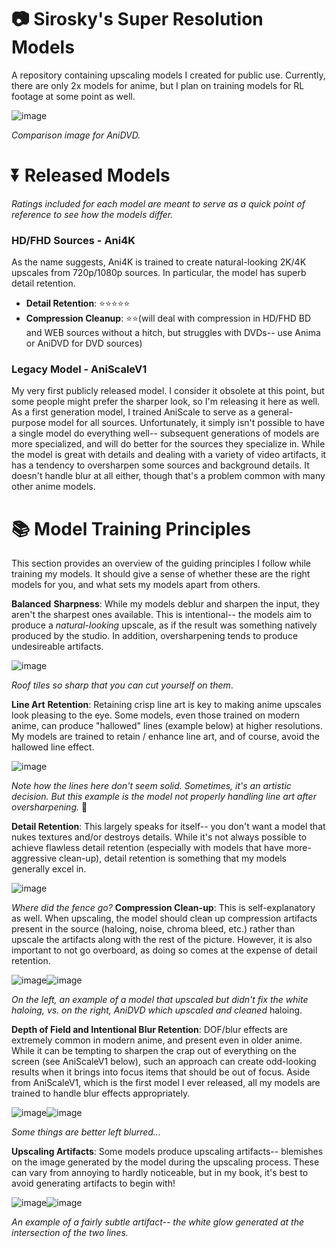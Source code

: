 # 📷 Sirosky's Super Resolution Models

A repository containing upscaling models I created for public use. Currently, there are only 2x models for anime, but I plan on training models for RL footage at some point as well.

![image](https://github.com/Sirosky/Sirosky-Upscaling-Models/assets/2752448/2b30654d-0a0e-42d6-a85f-0b087f622511)

*Comparison image for AniDVD.*

# ⏬ Released Models
*Ratings included for each model are meant to serve as a quick point of reference to see how the models differ.*

### **HD/FHD Sources - Ani4K**

As the name suggests, Ani4K is trained to create natural-looking 2K/4K upscales from 720p/1080p sources. In particular, the model has superb detail retention.

- **Detail Retention**: ⭐⭐⭐⭐⭐
- **Compression Cleanup**: ⭐⭐(will deal with compression in HD/FHD BD and WEB sources without a hitch, but struggles with DVDs-- use Anima or AniDVD for DVD sources)

### **Legacy Model - AniScaleV1**
    
My very first publicly released model. I consider it obsolete at this point, but some people might prefer the sharper look, so I'm releasing it here as well. As a first generation model, I trained AniScale to serve as a general-purpose model for all sources. Unfortunately, it simply isn't possible to have a single model do everything well-- subsequent generations of models are more specialized, and will do better for the sources they specialize in. While the model is great with details and dealing with a variety of video artifacts, it has a tendency to oversharpen some sources and background details. It doesn't handle blur at all either, though that's a problem common with many other anime models. 

# 📚 Model Training Principles

This section provides an overview of the guiding principles I follow while training my models. It should give a sense of whether these are the right models for you, and what sets my models apart from others.

**Balanced** **Sharpness**: While my models deblur and sharpen the input, they aren't the sharpest ones available. This is intentional-- the models aim to produce a *natural-looking* upscale, as if the result was something natively produced by the studio. In addition, oversharpening tends to produce undesireable artifacts.

![image](https://github.com/Sirosky/Sirosky-Upscaling-Models/assets/2752448/72b1a304-c880-4b2e-a7d5-04cb25bfda7e)

*Roof tiles so sharp that you can cut yourself on them*.

**Line Art** **Retention**: Retaining crisp line art is key to making anime upscales look pleasing to the eye. Some models, even those trained on modern anime, can produce "hallowed" lines (example below) at higher resolutions. My models are trained to retain / enhance line art, and of course, avoid the hallowed line effect.

![image](https://github.com/Sirosky/Sirosky-Upscaling-Models/assets/2752448/42915a42-24ed-445c-8054-eeb042e7a802)

*Note how the lines here don't seem solid. Sometimes, it's an artistic decision. But this example is the model not properly handling line art after oversharpening.* 🤢

**Detail Retention**: This largely speaks for itself-- you don't want a model that nukes textures and/or destroys details. While it's not always possible to achieve flawless detail retention (especially with models that have more-aggressive clean-up), detail retention is something that my models generally excel in.

![image](https://github.com/Sirosky/Sirosky-Upscaling-Models/assets/2752448/af1f4312-d12b-4d2b-9f2a-5ceb3dbdb74d)

*Where did the fence go?*
**Compression Clean-up**: This is self-explanatory as well. When upscaling, the model should clean up compression artifacts present in the source (haloing, noise, chroma bleed, etc.) rather than upscale the artifacts along with the rest of the picture. However, it is also important to not go overboard, as doing so comes at the expense of detail retention.

![image](https://github.com/Sirosky/Sirosky-Upscaling-Models/assets/2752448/516a3779-780a-45e4-975d-69258a944abd)![image](https://github.com/Sirosky/Sirosky-Upscaling-Models/assets/2752448/c3586dd8-1837-4598-9780-39685fa34509)

*On the left, an example of a model that upscaled but didn't fix the white haloing, vs. on the right, AniDVD which upscaled and cleaned* haloing.

**Depth of Field and Intentional Blur Retention**: DOF/blur effects are extremely common in modern anime, and present even in older anime. While it can be tempting to sharpen the crap out of everything on the screen (see AniScaleV1 below), such an approach can create odd-looking results when it brings into focus items that should be out of focus. Aside from AniScaleV1, which is the first model I ever released, all my models are trained to handle blur effects appropriately.

![image](https://github.com/Sirosky/Sirosky-Upscaling-Models/assets/2752448/e17dfda2-2c03-4bf1-acb9-a470bfc91644)![image](https://github.com/Sirosky/Sirosky-Upscaling-Models/assets/2752448/d4e67e4c-93b6-4ee0-9b0d-00906ed18962)

*Some things are better left blurred...*

**Upscaling Artifacts**: Some models produce upscaling artifacts-- blemishes on the image generated by the model during the upscaling process. These can vary from annoying to hardly noticeable, but in my book, it's best to avoid generating artifacts to begin with!

![image](https://github.com/Sirosky/Sirosky-Upscaling-Models/assets/2752448/89aae0d9-89bc-4d37-9ba1-34f0a91c6aab)![image](https://github.com/Sirosky/Sirosky-Upscaling-Models/assets/2752448/fe83561f-9ee8-4121-8988-88ff2ac8c9f1)

*An example of a fairly subtle artifact-- the white glow generated at the intersection of the two lines.*
